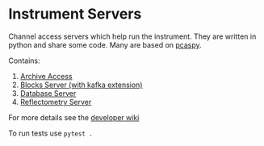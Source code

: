# Instrument Servers

Channel access servers which help run the instrument. They are written in python and share some code. Many are based on [pcaspy](https://pypi.org/project/pcaspy/).

Contains:

1. [Archive Access](https://github.com/ISISComputingGroup/ibex_developers_manual/wiki/Logging-from-the-archive)
1. [Blocks Server (with kafka extension)](https://github.com/ISISComputingGroup/ibex_developers_manual/wiki/BlockServer)
1. [Database Server](https://github.com/ISISComputingGroup/ibex_developers_manual/wiki/The-DatabaseServer)
1. [Reflectometry Server](https://github.com/ISISComputingGroup/ibex_developers_manual/wiki/Reflectometers)

For more details see the [developer wiki](https://github.com/ISISComputingGroup/ibex_developers_manual/wiki//System-components)

To run tests use `pytest .`

